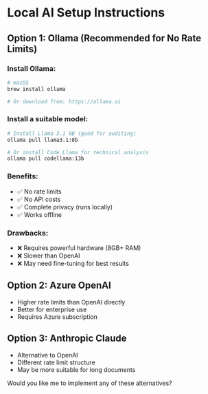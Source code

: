 # Local AI Setup Instructions

## Option 1: Ollama (Recommended for No Rate Limits)

### Install Ollama:
```bash
# macOS
brew install ollama

# Or download from: https://ollama.ai
```

### Install a suitable model:
```bash
# Install Llama 3.1 8B (good for auditing)
ollama pull llama3.1:8b

# Or install Code Llama for technical analysis
ollama pull codellama:13b
```

### Benefits:
- ✅ No rate limits
- ✅ No API costs
- ✅ Complete privacy (runs locally)
- ✅ Works offline

### Drawbacks:
- ❌ Requires powerful hardware (8GB+ RAM)
- ❌ Slower than OpenAI
- ❌ May need fine-tuning for best results

## Option 2: Azure OpenAI
- Higher rate limits than OpenAI directly
- Better for enterprise use
- Requires Azure subscription

## Option 3: Anthropic Claude
- Alternative to OpenAI
- Different rate limit structure
- May be more suitable for long documents

Would you like me to implement any of these alternatives?

